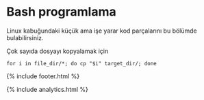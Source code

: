 # Bash programlama

Linux kabuğundaki küçük ama işe yarar kod parçalarını bu bölümde bulabilirsiniz.

Çok sayıda dosyayı kopyalamak için
```
for i in file_dir/*; do cp "$i" target_dir/; done
```


{% include footer.html %}

{% include analytics.html %}
